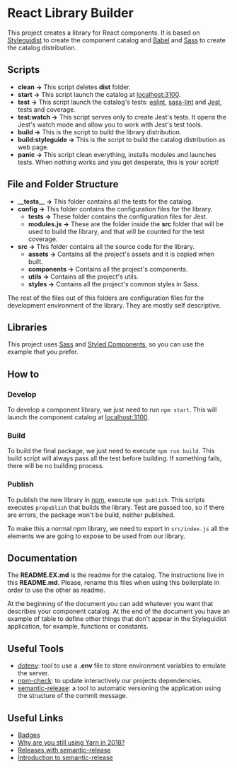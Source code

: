 # React Library Builder

This project creates a library for React components. It is based on [Styleguidist](https://github.com/styleguidist/react-styleguidist) to create the component catalog and [Babel](https://babeljs.io/) and [Sass](https://sass-lang.com/) to create the catalog distribution.

## Scripts

* __clean ->__ This script deletes __dist__ folder.
* __start ->__ This script launch the catalog at [localhost:3100](http://localhost:3100).
* __test ->__ This script launch the catalog's tests: [eslint](https://eslint.org/), [sass-lint](https://github.com/sasstools/sass-lint) and [Jest](https://jestjs.io/), tests and coverage.
* __test:watch ->__ This script serves only to create Jest's tests. It opens the Jest's watch mode and allow you to work with Jest's test tools.
* __build ->__ This is the script to build the library distribution.
* __build:styleguide ->__ This is the script to build the catalog distribution as web page.
* __panic ->__ This script clean everything, installs modules and launches tests. When nothing works and you get desperate, this is your script!

## File and Folder Structure

* __\_\_tests\_\_ ->__ This folder contains all the tests for the catalog.
* __config ->__ This folder contains the configuration files for the library.
  * __tests ->__ These folder contains the configuration files for Jest.
  * __modules.js ->__ These are the folder inside the __src__ folder that will be used to build the library, and that will be counted for the test coverage.
* __src ->__ This folder contains all the source code for the library.
  * __assets ->__ Contains all the project's assets and it is copied when built.
  * __components ->__ Contains all the project's components.
  * __utils ->__ Contains all the project's utils.
  * __styles ->__ Contains all the project's common styles in Sass.

The rest of the files out of this folders are configuration files for the development environment of the library. They are mostly self descriptive.

## Libraries

This project uses [Sass](https://sass-lang.com/) and [Styled Components](https://www.styled-components.com/), so you can use the example that you prefer.

## How to

### Develop

To develop a component library, we just need to run `npm start`. This will launch the component catalog at [localhost:3100](http://localhost:3100).

### Build

To build the final package, we just need to execute `npm run build`. This build script will always pass all the test before building. If something fails, there will be no building process.

### Publish

To publish the new library in [npm](https://www.npmjs.com/), execute `npm publish`. This scripts executes `prepublish` that builds the library. Test are passed too, so if there are errors, the package won't be build, neither published.

To make this a normal npm library, we need to export in `src/index.js` all the elements we are going to expose to be used from our library.

## Documentation

The __README.EX.md__ is the readme for the catalog. The instructions live in this __README.md__. Please, rename this files when using this boilerplate in order to use the other as readme.

At the beginning of the document you can add whatever you want that describes your component catalog. At the end of the document you have an example of table to define other things that don't appear in the Styleguidist application, for example, functions or constants.

## Useful Tools

* [dotenv](https://github.com/motdotla/dotenv): tool to use a __.env__ file to store environment variables to emulate the server.
* [npm-check](https://github.com/dylang/npm-check): to update interactively our projects dependencies.
* [semantic-release](https://github.com/semantic-release/semantic-release): a tool to automatic versioning the application using the structure of the commit message.

## Useful Links

* [Badges](https://shields.io)
* [Why are you still using Yarn in 2018?](https://iamturns.com/yarn-vs-npm-2018/)
* [Releases with semantic-release](https://egghead.io/lessons/javascript-automating-releases-with-semantic-release)
* [Introduction to semantic-release](https://blog.greenkeeper.io/introduction-to-semantic-release-33f73b117c8)
